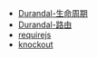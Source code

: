 
- [Durandal-生命周期](Durandal-Lifecycle.md) 
- [Durandal-路由](Durandal-Router.md)
- [requirejs](require.md)
- [knockout](knockout.md)